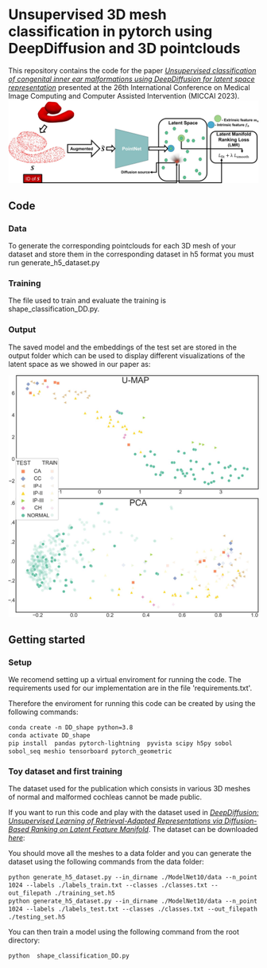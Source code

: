 # Unsupervised 3D mesh  classification in pytorch using DeepDiffusion and 3D pointclouds

This repository contains the code for the paper
 [_Unsupervised classification of congenital inner ear
malformations using DeepDiffusion for latent
space representation_](https://doi.org/10.1007/978-3-031-43904-9_63) presented at the 26th International Conference on Medical Image Computing and Computer Assisted Intervention (MICCAI 2023).
![Alt text](./data/pipeline.jpg "Sketch of the DeepDiffusion used for latent space representation of the cochlear 3D meshes. The pointcloud extracted from the mesh is fed to the PointNet encoder which generates the corresponding latent feature which is optimized by minimizing the LMR loss so the encoder and the latent feature manifold are optimized for the comparison of data samples.")


## Code

### Data

To generate the corresponding pointclouds for each 3D mesh of your dataset and store them in the corresponding dataset in h5 format you must run generate_h5_dataset.py

### Training 

The file used to train and evaluate the training is shape_classification_DD.py. 



### Output

The saved model and the embeddings of the test set are stored in the output folder which can be used to display different visualizations of the latent space as we showed in our paper as:

![Alt text](./data/latent_space.jpg "U-MAP and PCA representation of the test features where it can be observed how the different classes group together and how the anatomical variation is represented as there is a progression from the most abnormal cases towards fully normal cases.")



## Getting started
### Setup 

We recomend setting up a virtual enviroment for running the code. The requirements used for our implementation are in the file 'requirements.txt'.

Therefore the enviroment for running this code can be created by using the following commands:

   ```shell
   conda create -n DD_shape python=3.8
   conda activate DD_shape
   pip install  pandas pytorch-lightning  pyvista scipy h5py sobol sobol_seq meshio tensorboard pytorch_geometric
   ```

### Toy dataset and first training

The dataset used for the publication which consists in various 3D meshes of normal and malformed cochleas cannot be made public. 

If you want to run this code and play with the dataset used in [_DeepDiffusion: Unsupervised Learning of Retrieval-Adapted Representations via Diffusion-Based Ranking on Latent Feature Manifold_](https://ieeexplore.ieee.org/document/9934898). The dataset can be downloaded [_here_](http://3dvision.princeton.edu/projects/2014/3DShapeNets/ModelNet10.zip):

You should move all the meshes to a data folder and you can generate the dataset using the following commands from the data folder:

   ```shell
   python generate_h5_dataset.py --in_dirname ./ModelNet10/data --n_point 1024 --labels ./labels_train.txt --classes ./classes.txt --out_filepath ./training_set.h5
   python generate_h5_dataset.py --in_dirname ./ModelNet10/data --n_point 1024 --labels ./labels_test.txt --classes ./classes.txt --out_filepath ./testing_set.h5
   ```

You can then train a model using the following command from the root directory:

   ```shell
   python  shape_classification_DD.py

   ```

